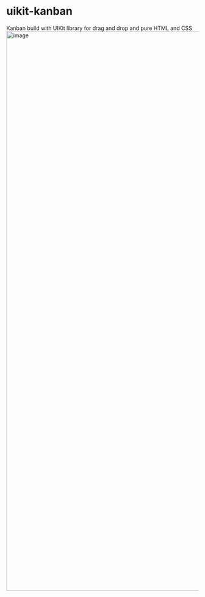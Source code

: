 # uikit-kanban
Kanban build with UIKit library for drag and drop and pure HTML and CSS
<img width="1468" alt="image" src="https://github.com/iskevinlemon/uikit-kanban/assets/126497052/b67aa26c-7d96-4225-8545-7d4689bd3629">
